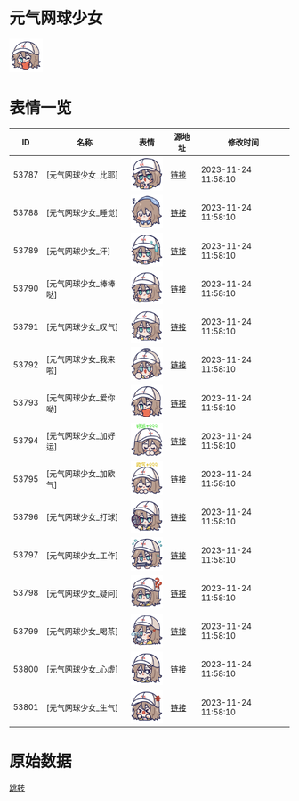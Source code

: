 # 元气网球少女

<img src="./cover.png" height="60" alt="cover" />

# 表情一览

|ID|名称|表情|源地址|修改时间|
|----|----|----|----|----|
|53787|[元气网球少女_比耶]|<img src="./pic/053787_%5B元气网球少女_比耶%5D.png" height="60" alt="比耶"/>|[链接](https://i0.hdslb.com/bfs/garb/ee90066b65a98450f7c84408e7327f5a7f6d0d83.png)|2023-11-24 11:58:10|
|53788|[元气网球少女_睡觉]|<img src="./pic/053788_%5B元气网球少女_睡觉%5D.png" height="60" alt="睡觉"/>|[链接](https://i0.hdslb.com/bfs/garb/431fe8150ca0f88ee6b3058a4f9c21b9b24b8a3a.png)|2023-11-24 11:58:10|
|53789|[元气网球少女_汗]|<img src="./pic/053789_%5B元气网球少女_汗%5D.png" height="60" alt="汗"/>|[链接](https://i0.hdslb.com/bfs/garb/f99f8db80364e7e241868169d374a501cc85db1a.png)|2023-11-24 11:58:10|
|53790|[元气网球少女_棒棒哒]|<img src="./pic/053790_%5B元气网球少女_棒棒哒%5D.png" height="60" alt="棒棒哒"/>|[链接](https://i0.hdslb.com/bfs/garb/7af9dbabdf6390cb9456942302208d4f6855f55e.png)|2023-11-24 11:58:10|
|53791|[元气网球少女_叹气]|<img src="./pic/053791_%5B元气网球少女_叹气%5D.png" height="60" alt="叹气"/>|[链接](https://i0.hdslb.com/bfs/garb/d280482d45c141386fb9f0eb9e73667ca3d613c5.png)|2023-11-24 11:58:10|
|53792|[元气网球少女_我来啦]|<img src="./pic/053792_%5B元气网球少女_我来啦%5D.png" height="60" alt="我来啦"/>|[链接](https://i0.hdslb.com/bfs/garb/83441f4163725d75b605d49d7a783f6106a48781.png)|2023-11-24 11:58:10|
|53793|[元气网球少女_爱你呦]|<img src="./pic/053793_%5B元气网球少女_爱你呦%5D.png" height="60" alt="爱你呦"/>|[链接](https://i0.hdslb.com/bfs/garb/5a819315356da7ff6493563085962a6d9d3d00db.png)|2023-11-24 11:58:10|
|53794|[元气网球少女_加好运]|<img src="./pic/053794_%5B元气网球少女_加好运%5D.png" height="60" alt="加好运"/>|[链接](https://i0.hdslb.com/bfs/garb/067b04e9a3e327df07a28996f279c0403f022aca.png)|2023-11-24 11:58:10|
|53795|[元气网球少女_加欧气]|<img src="./pic/053795_%5B元气网球少女_加欧气%5D.png" height="60" alt="加欧气"/>|[链接](https://i0.hdslb.com/bfs/garb/c748c7c9d41bf9cb5a7e69722369fe19e550be7d.png)|2023-11-24 11:58:10|
|53796|[元气网球少女_打球]|<img src="./pic/053796_%5B元气网球少女_打球%5D.png" height="60" alt="打球"/>|[链接](https://i0.hdslb.com/bfs/garb/deeb04052f8bd4b32a0e8562908e56f362bb7ba7.png)|2023-11-24 11:58:10|
|53797|[元气网球少女_工作]|<img src="./pic/053797_%5B元气网球少女_工作%5D.png" height="60" alt="工作"/>|[链接](https://i0.hdslb.com/bfs/garb/c41977e21ed22f358b3f7fe4d7318fa3f8a39ec5.png)|2023-11-24 11:58:10|
|53798|[元气网球少女_疑问]|<img src="./pic/053798_%5B元气网球少女_疑问%5D.png" height="60" alt="疑问"/>|[链接](https://i0.hdslb.com/bfs/garb/e0fe6b05bd0cfc118678dea5a781a174d7dce3ed.png)|2023-11-24 11:58:10|
|53799|[元气网球少女_喝茶]|<img src="./pic/053799_%5B元气网球少女_喝茶%5D.png" height="60" alt="喝茶"/>|[链接](https://i0.hdslb.com/bfs/garb/c2885a4d893ef7e18af593ec9e383bd83d3f7851.png)|2023-11-24 11:58:10|
|53800|[元气网球少女_心虚]|<img src="./pic/053800_%5B元气网球少女_心虚%5D.png" height="60" alt="心虚"/>|[链接](https://i0.hdslb.com/bfs/garb/5edf32f95e9b93567efa93a3b1ae97f2ff5491ca.png)|2023-11-24 11:58:10|
|53801|[元气网球少女_生气]|<img src="./pic/053801_%5B元气网球少女_生气%5D.png" height="60" alt="生气"/>|[链接](https://i0.hdslb.com/bfs/garb/b3704b255c843236bb4771b02b7ce24e59c81120.png)|2023-11-24 11:58:10|

# 原始数据

[跳转](./raw.json)

